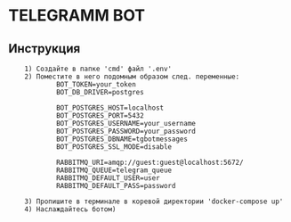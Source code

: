 # TELEGRAMM BOT

## Инструкция
        1) Создайте в папке 'cmd' файл '.env'
        2) Поместите в него подомным образом след. переменные:
                BOT_TOKEN=your_token
                BOT_DB_DRIVER=postgres

                BOT_POSTGRES_HOST=localhost
                BOT_POSTGRES_PORT=5432
                BOT_POSTGRES_USERNAME=your_username
                BOT_POSTGRES_PASSWORD=your_password
                BOT_POSTGRES_DBNAME=tgbotmessages
                BOT_POSTGRES_SSL_MODE=disable

                RABBITMQ_URI=amqp://guest:guest@localhost:5672/
                RABBITMQ_QUEUE=telegram_queue
                RABBITMQ_DEFAULT_USER=user
                RABBITMQ_DEFAULT_PASS=password
                
        3) Пропишите в терминале в коревой директории 'docker-compose up'
        4) Наслаждайтесь ботом)